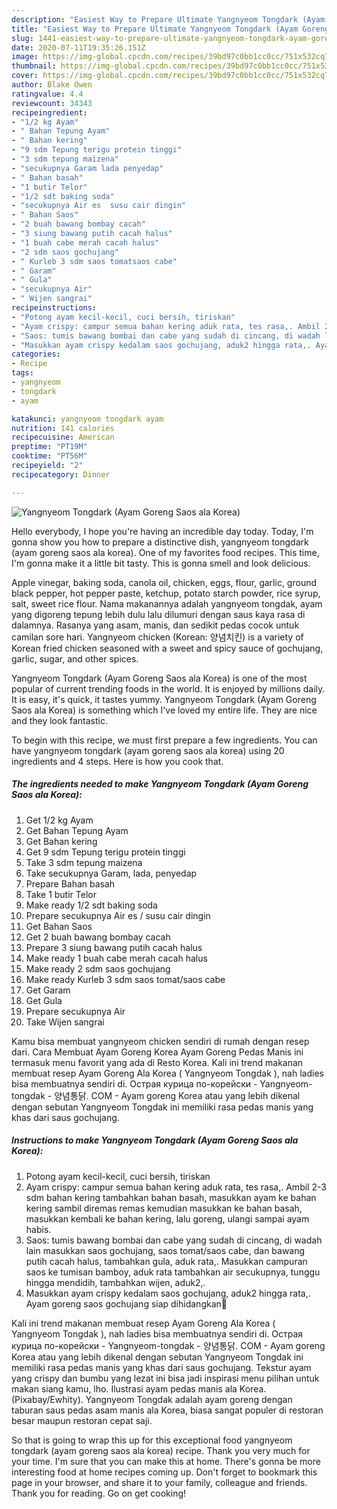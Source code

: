 ```yaml
---
description: "Easiest Way to Prepare Ultimate Yangnyeom Tongdark (Ayam Goreng Saos ala Korea)"
title: "Easiest Way to Prepare Ultimate Yangnyeom Tongdark (Ayam Goreng Saos ala Korea)"
slug: 1441-easiest-way-to-prepare-ultimate-yangnyeom-tongdark-ayam-goreng-saos-ala-korea
date: 2020-07-11T19:35:26.151Z
image: https://img-global.cpcdn.com/recipes/39bd97c0bb1cc0cc/751x532cq70/yangnyeom-tongdark-ayam-goreng-saos-ala-korea-foto-resep-utama.jpg
thumbnail: https://img-global.cpcdn.com/recipes/39bd97c0bb1cc0cc/751x532cq70/yangnyeom-tongdark-ayam-goreng-saos-ala-korea-foto-resep-utama.jpg
cover: https://img-global.cpcdn.com/recipes/39bd97c0bb1cc0cc/751x532cq70/yangnyeom-tongdark-ayam-goreng-saos-ala-korea-foto-resep-utama.jpg
author: Blake Owen
ratingvalue: 4.4
reviewcount: 34343
recipeingredient:
- "1/2 kg Ayam"
- " Bahan Tepung Ayam"
- " Bahan kering"
- "9 sdm Tepung terigu protein tinggi"
- "3 sdm tepung maizena"
- "secukupnya Garam lada penyedap"
- " Bahan basah"
- "1 butir Telor"
- "1/2 sdt baking soda"
- "secukupnya Air es  susu cair dingin"
- " Bahan Saos"
- "2 buah bawang bombay cacah"
- "3 siung bawang putih cacah halus"
- "1 buah cabe merah cacah halus"
- "2 sdm saos gochujang"
- " Kurleb 3 sdm saos tomatsaos cabe"
- " Garam"
- " Gula"
- "secukupnya Air"
- " Wijen sangrai"
recipeinstructions:
- "Potong ayam kecil-kecil, cuci bersih, tiriskan"
- "Ayam crispy: campur semua bahan kering aduk rata, tes rasa,. Ambil 2-3 sdm bahan kering tambahkan bahan basah, masukkan ayam ke bahan kering sambil diremas remas kemudian masukkan ke bahan basah, masukkan kembali ke bahan kering, lalu goreng, ulangi sampai ayam habis."
- "Saos: tumis bawang bombai dan cabe yang sudah di cincang, di wadah lain masukkan saos gochujang, saos tomat/saos cabe, dan bawang putih cacah halus, tambahkan gula, aduk rata,. Masukkan campuran saos ke tumisan bamboy, aduk rata tambahkan air secukupnya, tunggu hingga mendidih, tambahkan wijen, aduk2,."
- "Masukkan ayam crispy kedalam saos gochujang, aduk2 hingga rata,. Ayam goreng saos gochujang siap dihidangkan🤗"
categories:
- Recipe
tags:
- yangnyeom
- tongdark
- ayam

katakunci: yangnyeom tongdark ayam 
nutrition: 141 calories
recipecuisine: American
preptime: "PT19M"
cooktime: "PT56M"
recipeyield: "2"
recipecategory: Dinner

---
```



![Yangnyeom Tongdark (Ayam Goreng Saos ala Korea)](https://img-global.cpcdn.com/recipes/39bd97c0bb1cc0cc/751x532cq70/yangnyeom-tongdark-ayam-goreng-saos-ala-korea-foto-resep-utama.jpg)

Hello everybody, I hope you're having an incredible day today. Today, I'm gonna show you how to prepare a distinctive dish, yangnyeom tongdark (ayam goreng saos ala korea). One of my favorites food recipes. This time, I'm gonna make it a little bit tasty. This is gonna smell and look delicious.

Apple vinegar, baking soda, canola oil, chicken, eggs, flour, garlic, ground black pepper, hot pepper paste, ketchup, potato starch powder, rice syrup, salt, sweet rice flour. Nama makanannya adalah yangnyeom tongdak, ayam yang digoreng tepung lebih dulu lalu dilumuri dengan saus kaya rasa di dalamnya. Rasanya yang asam, manis, dan sedikit pedas cocok untuk camilan sore hari. Yangnyeom chicken (Korean: 양념치킨) is a variety of Korean fried chicken seasoned with a sweet and spicy sauce of gochujang, garlic, sugar, and other spices.

Yangnyeom Tongdark (Ayam Goreng Saos ala Korea) is one of the most popular of current trending foods in the world. It is enjoyed by millions daily. It is easy, it's quick, it tastes yummy. Yangnyeom Tongdark (Ayam Goreng Saos ala Korea) is something which I've loved my entire life. They are nice and they look fantastic.


To begin with this recipe, we must first prepare a few ingredients. You can have yangnyeom tongdark (ayam goreng saos ala korea) using 20 ingredients and 4 steps. Here is how you cook that.

<!--inarticleads1-->

##### The ingredients needed to make Yangnyeom Tongdark (Ayam Goreng Saos ala Korea):

1. Get 1/2 kg Ayam
1. Get  Bahan Tepung Ayam
1. Get  Bahan kering
1. Get 9 sdm Tepung terigu protein tinggi
1. Take 3 sdm tepung maizena
1. Take secukupnya Garam, lada, penyedap
1. Prepare  Bahan basah
1. Take 1 butir Telor
1. Make ready 1/2 sdt baking soda
1. Prepare secukupnya Air es / susu cair dingin
1. Get  Bahan Saos
1. Get 2 buah bawang bombay cacah
1. Prepare 3 siung bawang putih cacah halus
1. Make ready 1 buah cabe merah cacah halus
1. Make ready 2 sdm saos gochujang
1. Make ready  Kurleb 3 sdm saos tomat/saos cabe
1. Get  Garam
1. Get  Gula
1. Prepare secukupnya Air
1. Take  Wijen sangrai


Kamu bisa membuat yangnyeom chicken sendiri di rumah dengan resep dari. Cara Membuat Ayam Goreng Korea Ayam Goreng Pedas Manis ini termasuk menu favorit yang ada di Resto Korea. Kali ini trend makanan membuat resep Ayam Goreng Ala Korea ( Yangnyeom Tongdak ), nah ladies bisa membuatnya sendiri di. Острая курица по-корейски - Yangnyeom-tongdak - 양념통닭. COM - Ayam goreng Korea atau yang lebih dikenal dengan sebutan Yangnyeom Tongdak ini memiliki rasa pedas manis yang khas dari saus gochujang. 

<!--inarticleads2-->

##### Instructions to make Yangnyeom Tongdark (Ayam Goreng Saos ala Korea):

1. Potong ayam kecil-kecil, cuci bersih, tiriskan
1. Ayam crispy: campur semua bahan kering aduk rata, tes rasa,. Ambil 2-3 sdm bahan kering tambahkan bahan basah, masukkan ayam ke bahan kering sambil diremas remas kemudian masukkan ke bahan basah, masukkan kembali ke bahan kering, lalu goreng, ulangi sampai ayam habis.
1. Saos: tumis bawang bombai dan cabe yang sudah di cincang, di wadah lain masukkan saos gochujang, saos tomat/saos cabe, dan bawang putih cacah halus, tambahkan gula, aduk rata,. Masukkan campuran saos ke tumisan bamboy, aduk rata tambahkan air secukupnya, tunggu hingga mendidih, tambahkan wijen, aduk2,.
1. Masukkan ayam crispy kedalam saos gochujang, aduk2 hingga rata,. Ayam goreng saos gochujang siap dihidangkan🤗


Kali ini trend makanan membuat resep Ayam Goreng Ala Korea ( Yangnyeom Tongdak ), nah ladies bisa membuatnya sendiri di. Острая курица по-корейски - Yangnyeom-tongdak - 양념통닭. COM - Ayam goreng Korea atau yang lebih dikenal dengan sebutan Yangnyeom Tongdak ini memiliki rasa pedas manis yang khas dari saus gochujang. Tekstur ayam yang crispy dan bumbu yang lezat ini bisa jadi inspirasi menu pilihan untuk makan siang kamu, lho. Ilustrasi ayam pedas manis ala Korea. (Pixabay/Ewhity). Yangnyeom Tongdak adalah ayam goreng dengan taburan saus pedas asam manis ala Korea, biasa sangat populer di restoran besar maupun restoran cepat saji. 

So that is going to wrap this up for this exceptional food yangnyeom tongdark (ayam goreng saos ala korea) recipe. Thank you very much for your time. I'm sure that you can make this at home. There's gonna be more interesting food at home recipes coming up. Don't forget to bookmark this page in your browser, and share it to your family, colleague and friends. Thank you for reading. Go on get cooking!
